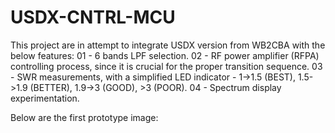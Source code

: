 # USDX-CNTRL-MCU

This project are in attempt to integrate USDX version from WB2CBA with the below features:
01 - 6 bands LPF selection.
02 - RF power amplifier (RFPA) controlling process, since it is crucial for the proper transition sequence.
03 - SWR measurements, with a simplified LED indicator - 1->1.5 (BEST), 1.5->1.9 (BETTER), 1.9->3 (GOOD), >3 (POOR).
04 - Spectrum display experimentation.

Below are the first prototype image:

